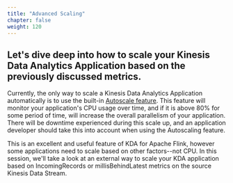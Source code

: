 ```yaml
---
title: "Advanced Scaling"
chapter: false
weight: 120
---
```


## Let's dive deep into how to scale your Kinesis Data Analytics Application based on the previously discussed metrics.

Currently, the only way to scale a Kinesis Data Analytics Application automatically is to use the built-in [Autoscale feature](https://docs.aws.amazon.com/kinesisanalytics/latest/java/how-scaling.html#how-scaling-auto). This feature will monitor your application's CPU usage over time, and if it is above 80% for some period of time, will increase the overall parallelism of your application. There will be downtime experienced during this scale up, and an application developer should take this into account when using the Autoscaling feature.

This is an excellent and useful feature of KDA for Apache Flink, however some applications need to scale based on other factors--not CPU. In this session, we'll take a look at an external way to scale your KDA application based on IncomingRecords or millisBehindLatest metrics on the source Kinesis Data Stream.